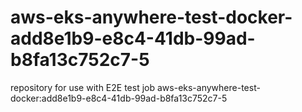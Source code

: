 # aws-eks-anywhere-test-docker-add8e1b9-e8c4-41db-99ad-b8fa13c752c7-5
repository for use with E2E test job aws-eks-anywhere-test-docker:add8e1b9-e8c4-41db-99ad-b8fa13c752c7-5
